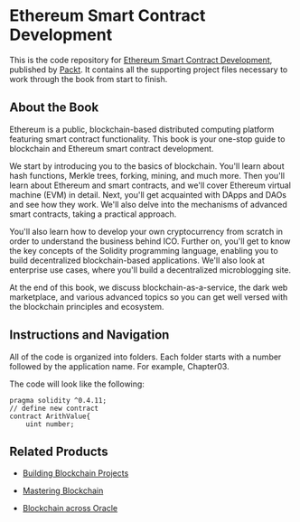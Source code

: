 # 	Ethereum Smart Contract Development
This is the code repository for [	Ethereum Smart Contract Development](https://www.packtpub.com/big-data-and-business-intelligence/ethereum-smart-contract-development), published by [Packt](https://www.packtpub.com/?utm_source=github). It contains all the supporting project files necessary to work through the book from start to finish.
## About the Book
Ethereum is a public, blockchain-based distributed computing platform featuring smart contract functionality. This book is your one-stop guide to blockchain and Ethereum smart contract development.

We start by introducing you to the basics of blockchain. You'll learn about hash functions, Merkle trees, forking, mining, and much more. Then you'll learn about Ethereum and smart contracts, and we'll cover Ethereum virtual machine (EVM) in detail. Next, you'll get acquainted with DApps and DAOs and see how they work. We'll also delve into the mechanisms of advanced smart contracts, taking a practical approach.

You'll also learn how to develop your own cryptocurrency from scratch in order to understand the business behind ICO. Further on, you'll get to know the key concepts of the Solidity programming language, enabling you to build decentralized blockchain-based applications. We'll also look at enterprise use cases, where you'll build a decentralized microblogging site.

At the end of this book, we discuss blockchain-as-a-service, the dark web marketplace, and various advanced topics so you can get well versed with the blockchain principles and ecosystem.
## Instructions and Navigation
All of the code is organized into folders. Each folder starts with a number followed by the application name. For example, Chapter03.



The code will look like the following:
```
pragma solidity ^0.4.11;
// define new contract
contract ArithValue{
	uint number;
```


## Related Products
* [Building Blockchain Projects](https://www.packtpub.com/big-data-and-business-intelligence/building-blockchain-projects)

* [Mastering Blockchain](https://www.packtpub.com/big-data-and-business-intelligence/mastering-blockchain)

* [Blockchain across Oracle](https://www.packtpub.com/business/blockchain-across-oracle)

